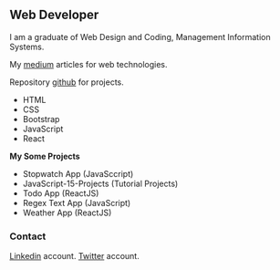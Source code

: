 ## Web Developer

I am a graduate of Web Design and Coding, Management Information Systems.

My [medium](https://medium.com/@ucaralperen) articles for web technologies.

Repository [github](https://github.com/Alperen-ucar) for projects.

- HTML
- CSS
- Bootstrap
- JavaScript
- React


**My Some Projects**
- Stopwatch App (JavaSccript)
- JavaScript-15-Projects (Tutorial Projects)
- Todo App (ReactJS)
- Regex Text App (JavaScript)
- Weather App (ReactJS)

### Contact

[Linkedin](https://www.linkedin.com/in/alperenu%C3%A7ar) account.
[Twitter](https://twitter.com/Ucardev) account.

